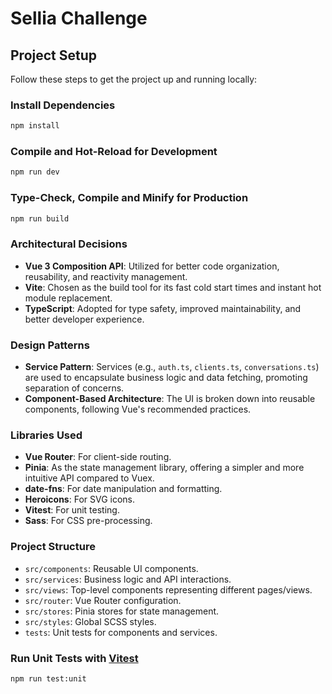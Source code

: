 # Sellia Challenge

## Project Setup

Follow these steps to get the project up and running locally:

### Install Dependencies

```sh
npm install
```

### Compile and Hot-Reload for Development

```sh
npm run dev
```

### Type-Check, Compile and Minify for Production

```sh
npm run build
```

### Architectural Decisions

*   **Vue 3 Composition API**: Utilized for better code organization, reusability, and reactivity management.
*   **Vite**: Chosen as the build tool for its fast cold start times and instant hot module replacement.
*   **TypeScript**: Adopted for type safety, improved maintainability, and better developer experience.

### Design Patterns

*   **Service Pattern**: Services (e.g., `auth.ts`, `clients.ts`, `conversations.ts`) are used to encapsulate business logic and data fetching, promoting separation of concerns.
*   **Component-Based Architecture**: The UI is broken down into reusable components, following Vue's recommended practices.

### Libraries Used

*   **Vue Router**: For client-side routing.
*   **Pinia**: As the state management library, offering a simpler and more intuitive API compared to Vuex.
*   **date-fns**: For date manipulation and formatting.
*   **Heroicons**: For SVG icons.
*   **Vitest**: For unit testing.
*   **Sass**: For CSS pre-processing.

### Project Structure

*   `src/components`: Reusable UI components.
*   `src/services`: Business logic and API interactions.
*   `src/views`: Top-level components representing different pages/views.
*   `src/router`: Vue Router configuration.
*   `src/stores`: Pinia stores for state management.
*   `src/styles`: Global SCSS styles.
*   `tests`: Unit tests for components and services.

### Run Unit Tests with [Vitest](https://vitest.dev/)

```sh
npm run test:unit
```

